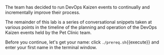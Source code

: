 The team has decided to run DevOps Kaizen events to continually and incrementally improve their process.  

The remainder of this lab is a series of conversational snippets taken at various points in the timeline of the planning and operation of the DevOps Kaizen events held by the Pet Clinic team.  

Before you continue, let's get your name: click `./prereq.sh`{{execute}} and enter your first name in the terminal window.  

